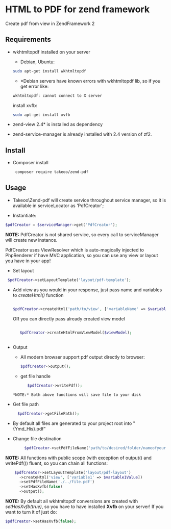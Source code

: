 # HTML to PDF for zend framework

Create pdf from view in ZendFramework 2


## Requirements

 - wkhtmltopdf installed on your server
    - Debian, Ubuntu:
     
     ```bash
     sudo apt-get install wkhtmltopdf
     ```
    - *Debian servers have known errors with wkhtmltopdf lib, so if you get error like:
     ```bash
     wkhtmltopdf: cannot connect to X server
     ```
     install xvfb:
     
     ```bash
     sudo apt-get install xvfb
     ```
 - zend-view 2.4* is installed as dependency
 - zend-service-manager is already installed with 2.4 version of zf2.
 
 
## Install
 - Composer install
     ```bash
      composer require takeoo/zend-pdf
      ```
## Usage
 - Takeoo\Zend-pdf will create service throughout service manager, so it is available in serviceLocator as 'PdfCreator';

 - Instantiate:
 
  ```php
  $pdfCreator = $serviceManager->get('PdfCreator');
  ```
  
   **NOTE:** PdfCreator is not shared service, so every call to serviceManager will create new instance.
   
   PdfCreator uses ViewResolver which is auto-magically injected to PhpRenderer if have MVC application, so you can use any view or layout you have in your app!
   - Set layout
   
   ```php
    $pdfCreator->setLayoutTemplate('layout/pdf-template');
   ```
   - Add view as you would in your response, just pass name and variables to *createHtml()* function
   
       ```php
       
       $pdfCreator->createHtml('path/to/view', ['variableName' => $variableValue]);
       
       ```
       
       OR you can directly pass already created view model
       
       ```php
          
          $pdfCreator->createHtmlFromViewModel($viewModel);
          
       ```
   
   - Output
        - All modern browser support pdf output directly to browser:
        
            ```php
            $pdfCreator->output();
            ```
        -  get file handle
        
           ```php
              $pdfCreator->writePdf();
           ```
           
         *NOTE:* Both above functions will save file to your disk
         
   - Get file path
       ```php
         $pdfCreator->getFilePath();
       ```
       
   - By default all files are generated to your project root into "{Ymd_His}.pdf"
   
   - Change file destination
        ```php
             $pdfCreator->setPdfFileName('path/to/desired/folder/nameofyourfile.pdf');
        ```
        
        
   **NOTE:** All functions with public scope (with exception of output() and writePdf()) fluent, so you can chain all functions:
   
   ```php
       $pdfCreator->setLayoutTemplate('layout/pdf-layout')
         ->createHtml('view', ['variable1' => $variable1Value])
         ->setPdfFileName('./../file.pdf')
         ->setHasXvfb(false)
         ->output();
   ```
   
   
   
   **NOTE:** By default all wkhtmltopdf conversions are created with  *setHasXvfb(true)*, so you have to have installed  **Xvfb** on your server!
   If you want to turn it of just do:
   
```php
$pdfCreator->setHasXvfb(false);

```
    
  
     
     
     
     
     
 